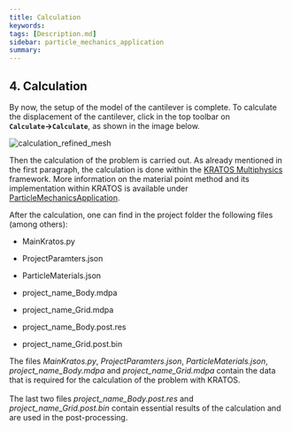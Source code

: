 ```yaml
---
title: Calculation
keywords: 
tags: [Description.md]
sidebar: particle_mechanics_application
summary: 
---
```


## 4. Calculation
By now, the setup of the model of the cantilever is complete. To calculate the displacement of the cantilever, click in the top toolbar on **`Calculate`&rightarrow;`Calculate`**, as shown in the image below. 

![calculation_refined_mesh](https://user-images.githubusercontent.com/51473791/191244080-393633b9-19c8-4123-969d-c9c4ef4431aa.jpg)


Then the calculation of the problem is carried out. As already mentioned in the first paragraph, the calculation is done within the [KRATOS Multiphysics](https://github.com/KratosMultiphysics/Kratos) framework. More information on the material point method and its implementation within KRATOS is available under [ParticleMechanicsApplication](https://github.com/KratosMultiphysics/Kratos/tree/master/applications/ParticleMechanicsApplication).

After the calculation, one can find in the project folder the following files (among others):

- MainKratos.py
- ProjectParamters.json
- ParticleMaterials.json
- project_name_Body.mdpa
- project_name_Grid.mdpa

- project_name_Body.post.res
- project_name_Grid.post.bin 

The files *MainKratos.py*, *ProjectParamters.json*, *ParticleMaterials.json*, *project_name_Body.mdpa* and *project_name_Grid.mdpa* contain the data  that is required for the calculation of the problem with KRATOS. 
<br/><br/>
The last two files *project_name_Body.post.res* and *project_name_Grid.post.bin* contain essential results of the calculation and are used in the post-processing.
